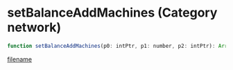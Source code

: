 # setBalanceAddMachines (Category network)

```js
function setBalanceAddMachines(p0: intPtr, p1: number, p2: intPtr): Array
```

[filename](setBalanceAddMachines_m.md ':include')